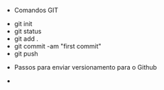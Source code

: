 * Comandos GIT
-  git init
-  git status
-  git add .
-  git commit -am "first  commit"
-  git push 

* Passos para enviar versionamento para o Github
-  
